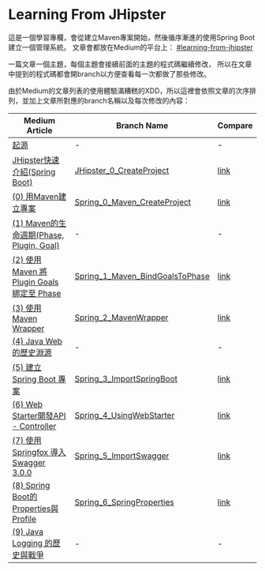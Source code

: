 # Learning From JHipster

這是一個學習專欄，會從建立Maven專案開始，然後循序漸進的使用Spring Boot建立一個管理系統。
文章會都放在Medium的平台上： [#learning-from-jhipster](https://medium.com/learning-from-jhipster)

一篇文章一個主題，每個主題會接續前面的主題的程式碼繼續修改，
所以在文章中提到的程式碼都會開branch以方便查看每一次都做了那些修改。

由於Medium的文章列表的使用體驗滿糟糕的XDD，所以這裡會依照文章的次序排列，並加上文章所對應的branch名稱以及每次修改的內容：

| Medium Article | Branch Name | Compare |
| ------ | ------ | ------ |
| [起源](https://medium.com/learning-from-jhipster/%E8%B5%B7%E6%BA%90-10638422db6c) | - | - |
| [JHipster快速介紹(Spring Boot)](https://medium.com/learning-from-jhipster/jhipster%E5%BF%AB%E9%80%9F%E4%BB%8B%E7%B4%B9-spring-boot-4287f29087d0) | [JHipster_0_CreateProject](https://github.com/albert-hg/learning-from-jhipster/tree/JHipster_0_CreateProject) | [link](https://github.com/albert-hg/learning-from-jhipster/compare/master...JHipster_0_CreateProject) |
| [(0) 用Maven建立專案](https://medium.com/learning-from-jhipster/0-%E7%94%A8maven%E5%BB%BA%E7%AB%8B%E5%B0%88%E6%A1%88-1f504f9a712b) |[Spring_0_Maven_CreateProject](https://github.com/albert-hg/learning-from-jhipster/tree/Spring_0_Maven_CreateProject)| [link](https://github.com/albert-hg/learning-from-jhipster/compare/master...Spring_0_Maven_CreateProject) |
| [(1) Maven的生命週期(Phase, Plugin, Goal)](https://medium.com/learning-from-jhipster/1-maven%E7%9A%84%E7%94%9F%E5%91%BD%E9%80%B1%E6%9C%9F-phase-plugin-goal-d69a2591dc45) | - | - |
| [(2) 使用 Maven 將 Plugin Goals 綁定至 Phase](https://medium.com/learning-from-jhipster/2-%E5%B0%87-plugin-goals-%E7%B6%81%E5%AE%9A%E8%87%B3-phase-13c6b6b8d9bd) | [Spring_1_Maven_BindGoalsToPhase](https://github.com/albert-hg/learning-from-jhipster/tree/Spring_1_Maven_BindGoalsToPhase) | [link](https://github.com/albert-hg/learning-from-jhipster/compare/Spring_0_Maven_CreateProject...Spring_1_Maven_BindGoalsToPhase) |
| [(3) 使用 Maven Wrapper](https://medium.com/learning-from-jhipster/3-%E4%BD%BF%E7%94%A8-maven-wrapper-f4b7e460278) | [Spring_2_MavenWrapper](https://github.com/albert-hg/learning-from-jhipster/tree/Spring_2_MavenWrapper)| [link](https://github.com/albert-hg/learning-from-jhipster/compare/Spring_1_Maven_BindGoalsToPhase...Spring_2_MavenWrapper) |
| [(4) Java Web 的歷史淵源](https://medium.com/learning-from-jhipster/4-java-web-%E7%9A%84%E6%AD%B7%E5%8F%B2%E6%B7%B5%E6%BA%90-2e324135c808) | - | - |
| [(5) 建立 Spring Boot 專案](https://medium.com/learning-from-jhipster/5-%E5%BB%BA%E7%AB%8B-spring-boot-%E5%B0%88%E6%A1%88-e7291a050ea1) | [Spring_3_ImportSpringBoot](https://github.com/albert-hg/learning-from-jhipster/tree/Spring_3_ImportSpringBoot)| [link](https://github.com/albert-hg/learning-from-jhipster/compare/Spring_2_MavenWrapper...Spring_3_ImportSpringBoot) |
| [(6) Web Starter開發API - Controller](https://medium.com/learning-from-jhipster/6-web-starter%E9%96%8B%E7%99%BCapi-controller-2c0e46cac7ed) | [Spring_4_UsingWebStarter](https://github.com/albert-hg/learning-from-jhipster/tree/Spring_4_UsingWebStarter)| [link](https://github.com/albert-hg/learning-from-jhipster/compare/Spring_3_ImportSpringBoot...Spring_4_UsingWebStarter) |
| [(7) 使用 Springfox 導入Swagger 3.0.0](https://medium.com/learning-from-jhipster/7-%E4%BD%BF%E7%94%A8-springfox-%E5%B0%8E%E5%85%A5swagger-3-0-0-e1067cb1c565) | [Spring_5_ImportSwagger](https://github.com/albert-hg/learning-from-jhipster/tree/Spring_5_ImportSwagger)| [link](https://github.com/albert-hg/learning-from-jhipster/compare/Spring_4_UsingWebStarter...Spring_5_ImportSwagger) |
| [(8) Spring Boot的Properties與Profile](https://medium.com/learning-from-jhipster/8-spring-boot%E7%9A%84properties%E8%88%87profile-8cab3cd06856) | [Spring_6_SpringProperties](https://github.com/albert-hg/learning-from-jhipster/tree/Spring_6_SpringProperties)| [link](https://github.com/albert-hg/learning-from-jhipster/compare/Spring_5_ImportSwagger...Spring_6_SpringProperties) |
| [(9) Java Logging 的歷史與戰爭](https://medium.com/learning-from-jhipster/9-java-logging-%E7%9A%84%E6%AD%B7%E5%8F%B2%E8%88%87%E6%88%B0%E7%88%AD-e18150540d29) | - | - |

